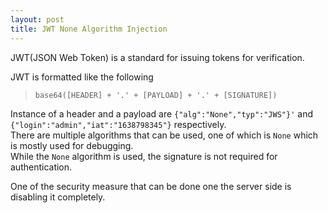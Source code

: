 ```yaml
---
layout: post
title: JWT None Algorithm Injection
---
```


JWT(JSON Web Token) is a standard for issuing tokens for verification.

JWT is formatted like the following
> `base64([HEADER] + '.' + [PAYLOAD] + '.' + [SIGNATURE])`

Instance of a header and a payload are `{"alg":"None","typ":"JWS"}'` and `{"login":"admin","iat":"1638798345"}` respectively.\
There are multiple algorithms that can be used, one of which is `None` which is mostly used for debugging.\
While the `None` algorithm is used, the signature is not required for authentication.

One of the security measure that can be done one the server side is disabling it completely.
